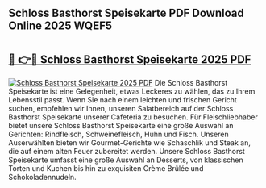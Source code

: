 ## Schloss Basthorst Speisekarte PDF Download Online 2025 WQEF5

# <h2><a href="http://gcecad.nevu.top/?p=Schloss+Basthorst+Speisekarte">🔗 👉🔴 Schloss Basthorst Speisekarte 2025 PDF</a></h2>

[![Schloss Basthorst Speisekarte 2025 PDF](https://i.imgur.com/dBaPXMq.png)](http://gcecad.nevu.top/?p=Schloss+Basthorst+Speisekarte)
Die Schloss Basthorst Speisekarte ist eine Gelegenheit, etwas Leckeres zu wählen, das zu Ihrem Lebensstil passt. Wenn Sie nach einem leichten und frischen Gericht suchen, empfehlen wir Ihnen, unseren Salatbereich auf der Schloss Basthorst Speisekarte unserer Cafeteria zu besuchen. Für Fleischliebhaber bietet unsere Schloss Basthorst Speisekarte eine große Auswahl an Gerichten: Rindfleisch, Schweinefleisch, Huhn und Fisch. Unseren Auserwählten bieten wir Gourmet-Gerichte wie Schaschlik und Steak an, die auf einem alten Feuer zubereitet werden. Unsere Schloss Basthorst Speisekarte umfasst eine große Auswahl an Desserts, von klassischen Torten und Kuchen bis hin zu exquisiten Crème Brûlée und Schokoladennudeln.
